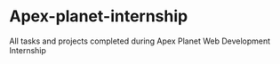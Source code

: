 # Apex-planet-internship
All tasks and projects completed during Apex Planet Web Development Internship
